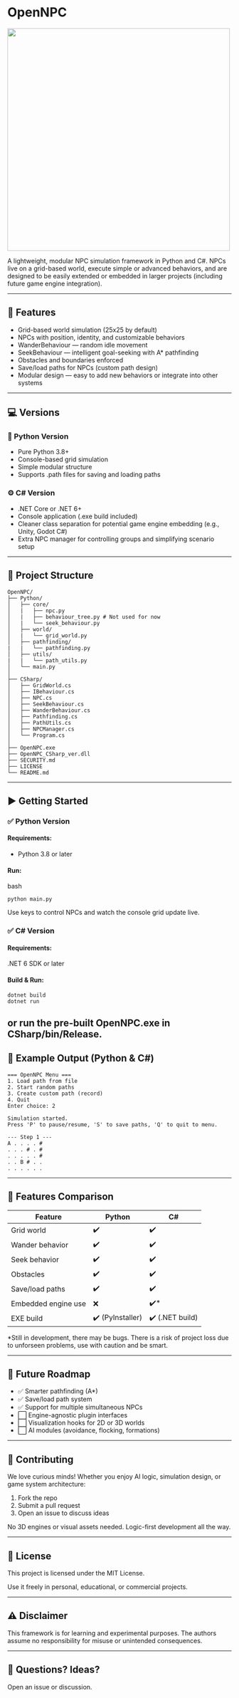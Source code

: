 # OpenNPC

<img src="https://github.com/user-attachments/assets/455d6d61-d899-4f9c-a355-a56f268b4139" width=500>

A lightweight, modular NPC simulation framework in Python and C#.
NPCs live on a grid-based world, execute simple or advanced behaviors, and are designed to be easily extended or embedded in larger projects (including future game engine integration).

---

## 🌟 Features
- Grid-based world simulation (25x25 by default)
- NPCs with position, identity, and customizable behaviors
- WanderBehaviour — random idle movement
- SeekBehaviour — intelligent goal-seeking with A* pathfinding
- Obstacles and boundaries enforced
- Save/load paths for NPCs (custom path design)
- Modular design — easy to add new behaviors or integrate into other systems

---

## 💻 Versions
### 🐍 Python Version
- Pure Python 3.8+
- Console-based grid simulation
- Simple modular structure
- Supports .path files for saving and loading paths

### ⚙️ C# Version
- .NET Core or .NET 6+
- Console application (.exe build included)
- Cleaner class separation for potential game engine embedding (e.g., Unity, Godot C#)
- Extra NPC manager for controlling groups and simplifying scenario setup

---
## 📁 Project Structure

```
OpenNPC/
├── Python/
│   ├── core/
│   |   ├── npc.py
│   |   ├── behaviour_tree.py # Not used for now
│   |   └── seek_behaviour.py
│   ├── world/
│   |   └── grid_world.py
│   ├── pathfinding/
|   |   └── pathfinding.py
│   ├── utils/
|   |   └── path_utils.py
│   └── main.py
│
├── CSharp/
│   ├── GridWorld.cs
│   ├── IBehaviour.cs
│   ├── NPC.cs
│   ├── SeekBehaviour.cs
│   ├── WanderBehaviour.cs
│   ├── Pathfinding.cs
│   ├── PathUtils.cs
│   ├── NPCManager.cs
│   └── Program.cs
│
├── OpenNPC.exe
├── OpenNPC_CSharp_ver.dll
├── SECURITY.md
├── LICENSE
└── README.md

```
---

## ▶️ Getting Started
### ✅ Python Version
#### Requirements:
- Python 3.8 or later

#### Run:
bash
```
python main.py
```
Use keys to control NPCs and watch the console grid update live.


### ✅ C# Version
#### Requirements:
.NET 6 SDK or later

#### Build & Run:
```
dotnet build
dotnet run
```
or run the pre-built OpenNPC.exe in CSharp/bin/Release.
---

## 💬 Example Output (Python & C#)
```
=== OpenNPC Menu ===
1. Load path from file
2. Start random paths
3. Create custom path (record)
4. Quit
Enter choice: 2

Simulation started.
Press 'P' to pause/resume, 'S' to save paths, 'Q' to quit to menu.

--- Step 1 ---
A . . . . #
. . . # . #
. . . . . #
. . B # . .
. . . . . .
```

---

## 🧭 Features Comparison

| Feature             | Python          | C#             |
| ------------------- | ---------------- | --------------- |
| Grid world          | ✔️               | ✔️              |
| Wander behavior     | ✔️               | ✔️              |
| Seek behavior       | ✔️               | ✔️              |
| Obstacles           | ✔️               | ✔️              |
| Save/load paths     | ✔️               | ✔️              |
| Embedded engine use | ❌               | ✔️*             |
| EXE build           | ✔️ (PyInstaller) | ✔️ (.NET build) |

*Still in development, there may be bugs. There is a risk of project loss due to unforseen problems, use with caution and be smart.

---

## 🔮 Future Roadmap
- ✅ Smarter pathfinding (A*)
- ✅ Save/load path system
- ✅ Support for multiple simultaneous NPCs
- ⬜️ Engine-agnostic plugin interfaces
- ⬜️ Visualization hooks for 2D or 3D worlds
- ⬜️ AI modules (avoidance, flocking, formations)

---

## 🤝 Contributing
We love curious minds! Whether you enjoy AI logic, simulation design, or game system architecture:

1. Fork the repo
2. Submit a pull request
3. Open an issue to discuss ideas

No 3D engines or visual assets needed. Logic-first development all the way.

---

## 📄 License
This project is licensed under the MIT License.

Use it freely in personal, educational, or commercial projects.

---

## ⚠️ Disclaimer
This framework is for learning and experimental purposes.
The authors assume no responsibility for misuse or unintended consequences.

---

## 💬 Questions? Ideas?
Open an issue or discussion.
